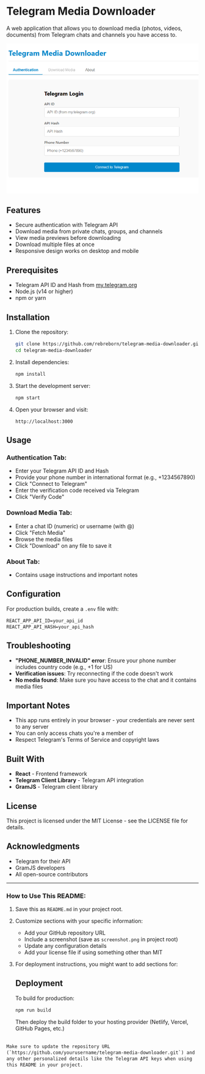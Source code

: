 # Telegram Media Downloader

A web application that allows you to download media (photos, videos, documents) from Telegram chats and channels you have access to.

![App Screenshot](images/screenshot.png)

## Features

- Secure authentication with Telegram API
- Download media from private chats, groups, and channels
- View media previews before downloading
- Download multiple files at once
- Responsive design works on desktop and mobile

## Prerequisites

- Telegram API ID and Hash from [my.telegram.org](https://my.telegram.org/apps)
- Node.js (v14 or higher)
- npm or yarn

## Installation

1. Clone the repository:
   ```bash
   git clone https://github.com/rebreborn/telegram-media-downloader.git
   cd telegram-media-downloader
   ```

2. Install dependencies:
   ```bash
   npm install
   ```

3. Start the development server:
   ```bash
   npm start
   ```

4. Open your browser and visit:
   ```
   http://localhost:3000
   ```

## Usage

### Authentication Tab:
- Enter your Telegram API ID and Hash
- Provide your phone number in international format (e.g., +1234567890)
- Click "Connect to Telegram"
- Enter the verification code received via Telegram
- Click "Verify Code"

### Download Media Tab:
- Enter a chat ID (numeric) or username (with @)
- Click "Fetch Media"
- Browse the media files
- Click "Download" on any file to save it

### About Tab:
- Contains usage instructions and important notes

## Configuration

For production builds, create a `.env` file with:
```env
REACT_APP_API_ID=your_api_id
REACT_APP_API_HASH=your_api_hash
```

## Troubleshooting

- **"PHONE_NUMBER_INVALID" error**: Ensure your phone number includes country code (e.g., +1 for US)
- **Verification issues**: Try reconnecting if the code doesn't work
- **No media found**: Make sure you have access to the chat and it contains media files

## Important Notes

- This app runs entirely in your browser - your credentials are never sent to any server
- You can only access chats you're a member of
- Respect Telegram's Terms of Service and copyright laws

## Built With

- **React** - Frontend framework
- **Telegram Client Library** - Telegram API integration
- **GramJS** - Telegram client library

## License

This project is licensed under the MIT License - see the LICENSE file for details.

## Acknowledgments

- Telegram for their API
- GramJS developers
- All open-source contributors

---

### How to Use This README:

1. Save this as `README.md` in your project root.
2. Customize sections with your specific information:
   - Add your GitHub repository URL
   - Include a screenshot (save as `screenshot.png` in project root)
   - Update any configuration details
   - Add your license file if using something other than MIT
3. For deployment instructions, you might want to add sections for:
   
   ## Deployment
   
   To build for production:
   ```bash
   npm run build
   ```
   Then deploy the build folder to your hosting provider (Netlify, Vercel, GitHub Pages, etc.)
```

Make sure to update the repository URL (`https://github.com/yourusername/telegram-media-downloader.git`) and any other personalized details like the Telegram API keys when using this README in your project.
